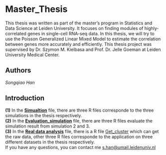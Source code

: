 # Master_Thesis

This thesis was written as part of the master’s program in Statistics and Data Science at Leiden University. It focuses on finding modules of highly-correlated genes in single-cell RNA-seq data. In this thesis, we will try to use the Poisson Generalized Linear Mixed Model to estimate the correlation between genes more accurately and efficiently. This thesis project was supervised by Dr. Szymon M. Kielbasa and Prof. Dr. Jelle Goeman at Leiden University Medical Center.

## Authors
_Songqiao Han_

## Introduction

**(1)** In the **[Simualtion](https://github.com/hansq358/Master_Thesis/tree/main/Simulation)** file, there are three R files corresponde to the three simulations in the thesis respectively. <br/>
**(2)** In the **[Evaluation_simulation](https://github.com/hansq358/Master_Thesis/tree/main/Evaluation_simulation)** file, there are three R files evaluate the simulation result from simulation 2 and 3. <br/>
**(3)** In the **[Real data analysis](https://github.com/hansq358/Master_Thesis/tree/main/Real%20data%20analysis)** file, there is a R file [Get_cluster](https://github.com/hansq358/Master_Thesis/blob/main/Real%20data%20analysis/Get_cluster.Rmd) which can get the raw data, other three R files corresponde to the application on three different datasets in the thesis respectively. <br/>
If you have any questions, you can contact me s.han@umail.leidenuniv.nl

